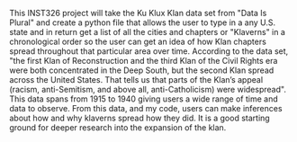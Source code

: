 This INST326 project will take the Ku Klux Klan data set from "Data Is Plural" and create a python file that allows the user to type in a any U.S. state and in return get a list of all the cities and chapters or "Klaverns" in a chronological order so the user can get an idea of how Klan chapters spread throughout that particular area over time.
According to the data set, "the first Klan of Reconstruction and the third Klan of the Civil Rights era were both concentrated in the Deep South, but the second Klan spread across the United States. That tells us that parts of the Klan’s appeal (racism, anti-Semitism, and above all, anti-Catholicism) were widespread". This data spans from 1915 to 1940 giving users a wide range of time and data to observe.
From this data, and my code, users can make inferences about how and why klaverns spread how they did. It is a good starting ground for deeper research into the expansion of the klan.
